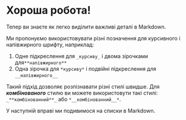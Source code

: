 # Хороша робота!

Тепер ви знаєте як легко виділити важливі деталі в Markdown.

Ми пропонуємо використовувати різні позначення для курсивного і напівжирного шрифту, наприклад:

1. Одне підкреслення для `_курсиву_` і двома зірочками для`**напівжирного**`
2. Одна зірочка для `*курсиву*` і подвійні підкреслення для `__напівжирного__`

Такий підхід дозволяє розпізнавати різні стилі швидше. Для _**комбінованого**_ стилю ви можете використовути такі стилі: `_**комбінованний**_` або `*__комбінованний__*`.

У наступній вправі ми подивимося на списки в Markdown.
